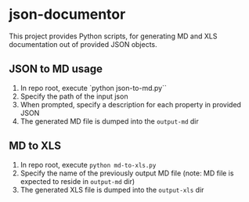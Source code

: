 # json-documentor

This project provides Python scripts, for generating MD and XLS documentation out of provided JSON objects.

## JSON to MD usage

1. In repo root, execute `python json-to-md.py``
2. Specify the path of the input json
3. When prompted, specify a description for each property in provided JSON
4. The generated MD file is dumped into the `output-md` dir

## MD to XLS

1. In repo root, execute `python md-to-xls.py`
2. Specify the name of the previously output MD file (note: MD file is expected to reside in `output-md` dir)
3. The generated XLS file is dumped into the `output-xls` dir
